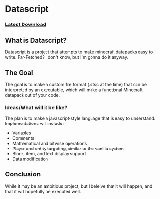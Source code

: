 # Datascript
### [Latest Download](https://github.com/HMC-Modding/Datascript/releases/latest)
## What is Datascript?
Datascript is a project that attempts to make minecraft datapacks easy to write. Far-Fetched? I don't know, but I'm gonna do it anyway.

## The Goal
The goal is to make a custom file format (.dtsc at the time) that can be interpreted by an executable, which will make a functional Minecraft datapack out of your code.

### Ideas/What will it be like?
The plan is to make a javascript-style language that is easy to understand. Implementations will include:
 * Variables
 * Comments
 * Mathematical and bitwise operations
 * Player and entity targeting, similar to the vanilla system
 * Block, item, and text display support
 * Data modification

## Conclusion
While it may be an ambitious project, but I beleive that it will happen, and that it will hopefully be executed well.
